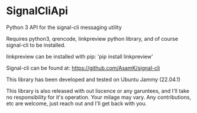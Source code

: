 # SignalCliApi
 Python 3 API for the signal-cli messaging utility

Requires python3, qrencode, linkpreview python library, and of course signal-cli to be installed.

linkpreview can be installed with pip: 'pip install linkpreview'

Signal-cli can be found at: https://github.com/AsamK/signal-cli

This library has been developed and tested on Ubuntu Jammy (22.04.1)

This library is also released with out liscence or any garuntees, and I'll take no responsibility for it's operation. Your milage may vary.
Any contributions, etc are welcome, just reach out and I'll get back with you.
